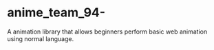 # anime_team_94-
A animation library that allows beginners perform basic web animation using normal language.
